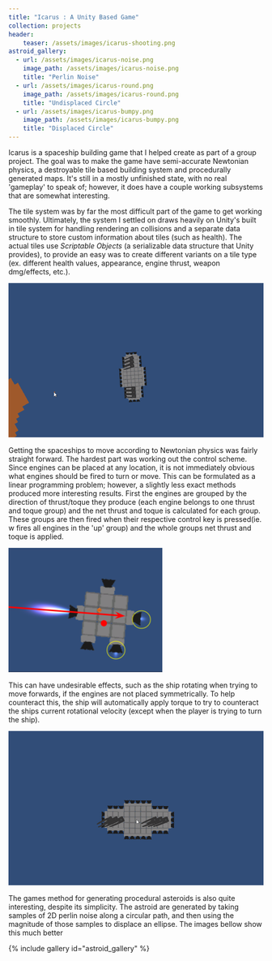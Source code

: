 ```yaml
---
title: "Icarus : A Unity Based Game"
collection: projects
header:
    teaser: /assets/images/icarus-shooting.png
astroid_gallery:
  - url: /assets/images/icarus-noise.png
    image_path: /assets/images/icarus-noise.png
    title: "Perlin Noise"
  - url: /assets/images/icarus-round.png
    image_path: /assets/images/icarus-round.png
    title: "Undisplaced Circle"
  - url: /assets/images/icarus-bumpy.png
    image_path: /assets/images/icarus-bumpy.png
    title: "Displaced Circle"
---
```


Icarus is a spaceship building game that I helped create as part of a group project. The goal was to make the game have semi-accurate Newtonian physics, a destroyable tile based building system and procedurally generated maps.  It's still in a mostly unfinished state, with no real 'gameplay' to speak of; however, it does have a couple working subsystems that are somewhat interesting.

The tile system was by far the most difficult part of the game to get working smoothly. Ultimately, the system I settled on draws heavily on Unity's built in tile system for handling rendering an collisions and a separate data structure to store custom information about tiles (such as health). The actual tiles use *Scriptable Objects* (a serializable data structure that Unity provides), to provide an easy was to create different variants on a tile type (ex. different health values, appearance, engine thrust, weapon dmg/effects, etc.).

![Shooting](/assets/images/icarus-demo.gif)

Getting the spaceships to move according to Newtonian physics was fairly straight forward. The hardest part was working out the control scheme. Since engines can be placed at any location, it is not immediately obvious what engines should be fired to turn or move. This can be formulated as a linear programming problem; however, a slightly less exact methods produced more interesting results. First the engines are grouped by the direction of thrust/toque they produce (each engine belongs to one thrust and toque group) and the net thrust and toque is calculated for each group. These groups are then fired when their respective control key is pressed(ie. w fires all engines in the 'up' group) and the whole groups net thrust and toque is applied.

![Torque](/assets/images/icarus-thrust.png)

This can have undesirable effects, such as the ship rotating when trying to move forwards, if the engines are not placed symmetrically. To help counteract this, the ship will automatically apply torque to try to counteract the ships current rotational velocity (except when the player is trying to turn the ship).

![Rotation](/assets/images/icarus-rot.gif)

The games method for generating procedural asteroids is also quite interesting, despite its simplicity. The astroid are generated by taking samples of 2D perlin noise along a circular path, and then using the magnitude of those samples to displace an ellipse. The images bellow show this much better

{% include gallery id="astroid_gallery" %}
